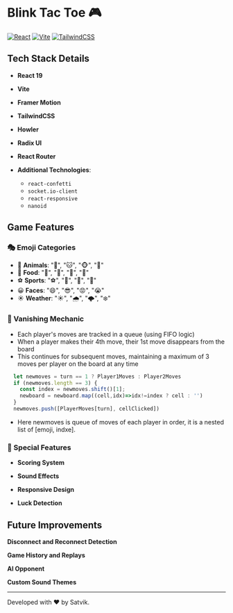 # Blink Tac Toe 🎮

[![React](https://img.shields.io/badge/React-19-blue)](https://react.dev/)
[![Vite](https://img.shields.io/badge/Vite-6.3-purple)](https://vitejs.dev/)
[![TailwindCSS](https://img.shields.io/badge/TailwindCSS-4.1-06B6D4)](https://tailwindcss.com/)

## Tech Stack Details

- **React 19**
  
- **Vite** 

- **Framer Motion** 

- **TailwindCSS** 

- **Howler**

- **Radix UI**

- **React Router**

- **Additional Technologies**:
  - `react-confetti`
  - `socket.io-client`
  - `react-responsive`
  - `nanoid`

## Game Features

### 🎭 Emoji Categories

- 🐶 **Animals**: "🐶", "🐱", "🐵", "🐰"
- 🍔 **Food**: "🍕", "🍟", "🍔", "🍩"
- ⚽ **Sports**: "⚽", "🏀", "🏈", "🎾"
- 😀 **Faces**: "😄", "😎", "😡", "😭"
- ☀️ **Weather**: "☀️", "🌧️", "🌩️", "❄️"

### 🔄 Vanishing Mechanic

- Each player's moves are tracked in a queue (using FIFO logic)
- When a player makes their 4th move, their 1st move disappears from the board
- This continues for subsequent moves, maintaining a maximum of 3 moves per player on the board at any time

```jsx
  let newmoves = turn == 1 ? Player1Moves : Player2Moves
  if (newmoves.length == 3) {
    const index = newmoves.shift()[1];
    newboard = newboard.map((cell,idx)=>idx!=index ? cell : '')
  }
  newmoves.push([PlayerMoves[turn], cellClicked])
```

- Here newmoves is queue of moves of each player in order, it is a nested list of [emoji, indxe]. 

### 🌟 Special Features

- **Scoring System**
  
- **Sound Effects**

- **Responsive Design**

- **Luck Detection**

## Future Improvements

  **Disconnect and Reconnect Detection**

  **Game History and Replays**

  **AI Opponent**

  **Custom Sound Themes**

---

Developed with ❤️ by Satvik.

